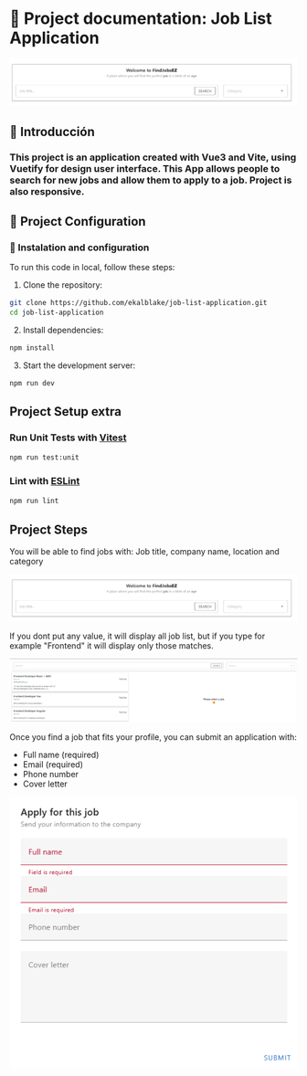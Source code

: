 # 📘 Project documentation: Job List Application

![Job Main Section](src/assets/doc/main.png)

## 📌 Introducción

### This project is an application created with Vue3 and Vite, using Vuetify for design user interface. This App allows people to search for new jobs and allow them to apply to a job. Project is also responsive.

## 🚀 Project Configuration

### 📂 Instalation and configuration

To run this code in local, follow these steps:

1. Clone the repository:

```sh
git clone https://github.com/ekalblake/job-list-application.git
cd job-list-application
```

2. Install dependencies:

```sh
npm install
```

3. Start the development server:

```sh
npm run dev
```

## Project Setup extra

### Run Unit Tests with [Vitest](https://vitest.dev/)

```sh
npm run test:unit
```

### Lint with [ESLint](https://eslint.org/)

```sh
npm run lint
```

## Project Steps

You will be able to find jobs with: Job title, company name, location and category

![Job Main Section](src/assets/doc/main.png)

If you dont put any value, it will display all job list, but if you type for example "Frontend" it will display only those matches.

![Job Main Section](src/assets/doc/search_job.png)

Once you find a job that fits your profile, you can submit an application with:

- Full name (required)
- Email (required)
- Phone number
- Cover letter

![Job Main Section](src/assets/doc/submit_form.png)
